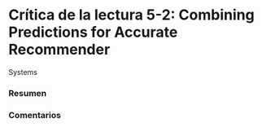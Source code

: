 # Crítica de la lectura 5-2: Combining Predictions for Accurate Recommender
Systems


### Resumen



### Comentarios



